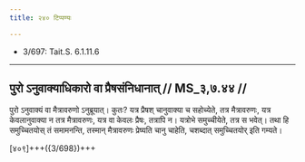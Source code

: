 ```yaml
---
title: २४० टिप्पण्यः

---
```

- 3/697: Tait.S. 6.1.11.6

____________________________________________


## पुरो ऽनुवाक्याधिकारो वा प्रैषसंनिधानात् // MS_३,७.४४ //

पुरो ऽनुवाक्यं वा मैत्रावरुणो ऽनुब्रूयात्। कुतः? यत्र प्रैषश् चानुवाक्या च सहोच्येते, तत्र मैत्रावरुणः, यत्र केवलानुवाक्या न तत्र मैत्रावरुणः, यत्र वा केवलः प्रैषः, तत्रापि न। यत्रोभे समुच्चीयेते, तत्र स भवेत्। तथा हि समुच्चितयोस् तं समामनन्ति, तस्मान् मैत्रावरुणः प्रेष्यति चानु चाहेति, चशब्दात् समुच्चितयोर् इति गम्यते।

[४०९]+++({3/698})+++

